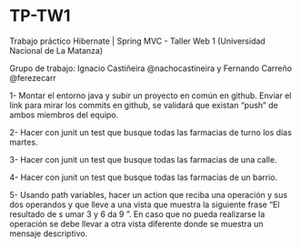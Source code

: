 # TP-TW1
Trabajo​ ​práctico​ ​Hibernate​ ​|​ ​Spring​ ​MVC - Taller Web 1 (Universidad Nacional de La Matanza)



Grupo de trabajo:  Ignacio Castiñeira @nachocastineira y Fernando Carreño @ferezecarr



1- Montar el entorno java y subir un proyecto en común en github. Enviar el link para mirar los commits en
github, se validará que existan “push” de ambos miembros del equipo.

2- Hacer con junit un test que busque todas las farmacias de turno los días martes.

3- Hacer con junit un test que busque todas las farmacias de una calle.

4- Hacer con junit un test que busque todas las farmacias de un barrio.

5- Usando path variables, hacer un action que reciba una operación y sus dos operandos y que lleve a una vista
que muestra la siguiente frase “El resultado de s umar 3 y 6 da 9 ”. En caso que no pueda realizarse la operación
se debe llevar a otra vista diferente donde se muestra un mensaje descriptivo.
